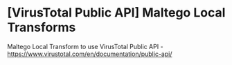 # [VirusTotal Public API] Maltego Local Transforms
Maltego Local Transform to use VirusTotal Public API - https://www.virustotal.com/en/documentation/public-api/

